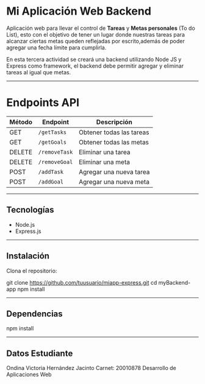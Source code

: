 # Mi Aplicación Web Backend

Aplicación web para llevar el control de **Tareas** y **Metas personales** (To do List), esto con el objetivo de tener un lugar donde nuestras tareas para alcanzar ciertas metas queden reflejadas por escrito,además de poder agregar una fecha límite para cumplirla.

En esta tercera actividad se creará una backend utilizando Node JS y Express como framework, el backend debe permitir agregar y eliminar tareas al igual que metas.

---

# Endpoints API

| Método | Endpoint     | Descripción                  |
|--------|--------------|------------------------------|
| GET    | `/getTasks`  | Obtener todas las tareas     |
| GET    | `/getGoals`  | Obtener todas las metas      |
| DELETE | `/removeTask`| Eliminar una tarea           |
| DELETE | `/removeGoal`| Eliminar una meta            |
| POST   | `/addTask`   | Agregar una nueva tarea      |
| POST   | `/addGoal`   | Agregar una nueva meta       |

---

## Tecnologías

- Node.js
- Express.js

---

## Instalación

Clona el repositorio:

git clone https://github.com/tuusuario/miapp-express.git
cd myBackend-app
npm install

---

## Dependencias

npm install

---

## Datos Estudiante

Ondina Victoria Hernández Jacinto
Carnet: 20010878
Desarrollo de Aplicaciones Web